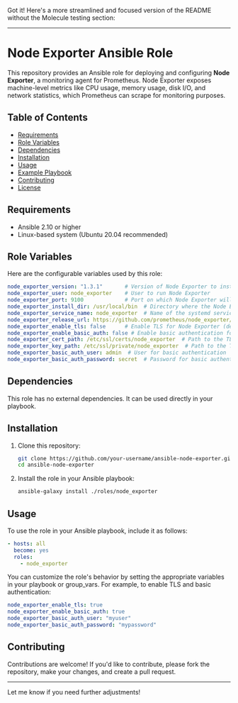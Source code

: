 Got it! Here's a more streamlined and focused version of the README without the Molecule testing section:

---

# Node Exporter Ansible Role

This repository provides an Ansible role for deploying and configuring **Node Exporter**, a monitoring agent for Prometheus. Node Exporter exposes machine-level metrics like CPU usage, memory usage, disk I/O, and network statistics, which Prometheus can scrape for monitoring purposes.

## Table of Contents

- [Requirements](#requirements)
- [Role Variables](#role-variables)
- [Dependencies](#dependencies)
- [Installation](#installation)
- [Usage](#usage)
- [Example Playbook](#example-playbook)
- [Contributing](#contributing)
- [License](#license)

## Requirements

- Ansible 2.10 or higher
- Linux-based system (Ubuntu 20.04 recommended)

## Role Variables

Here are the configurable variables used by this role:

```yaml
node_exporter_version: "1.3.1"       # Version of Node Exporter to install
node_exporter_user: node_exporter    # User to run Node Exporter
node_exporter_port: 9100             # Port on which Node Exporter will listen
node_exporter_install_dir: /usr/local/bin  # Directory where the Node Exporter binary will be installed
node_exporter_service_name: node_exporter  # Name of the systemd service
node_exporter_release_url: https://github.com/prometheus/node_exporter/releases/latest  # URL for the latest release of Node Exporter
node_exporter_enable_tls: false      # Enable TLS for Node Exporter (default: false)
node_exporter_enable_basic_auth: false # Enable basic authentication for Node Exporter (default: false)
node_exporter_cert_path: /etc/ssl/certs/node_exporter  # Path to the TLS certificate
node_exporter_key_path: /etc/ssl/private/node_exporter  # Path to the TLS key
node_exporter_basic_auth_user: admin  # User for basic authentication
node_exporter_basic_auth_password: secret  # Password for basic authentication
```

## Dependencies

This role has no external dependencies. It can be used directly in your playbook.

## Installation

1. Clone this repository:

   ```bash
   git clone https://github.com/your-username/ansible-node-exporter.git
   cd ansible-node-exporter
   ```

2. Install the role in your Ansible playbook:

   ```bash
   ansible-galaxy install ./roles/node_exporter
   ```

## Usage

To use the role in your Ansible playbook, include it as follows:

```yaml
- hosts: all
  become: yes
  roles:
    - node_exporter
```

You can customize the role's behavior by setting the appropriate variables in your playbook or group_vars. For example, to enable TLS and basic authentication:

```yaml
node_exporter_enable_tls: true
node_exporter_enable_basic_auth: true
node_exporter_basic_auth_user: "myuser"
node_exporter_basic_auth_password: "mypassword"
```


## Contributing

Contributions are welcome! If you'd like to contribute, please fork the repository, make your changes, and create a pull request.


---

Let me know if you need further adjustments!